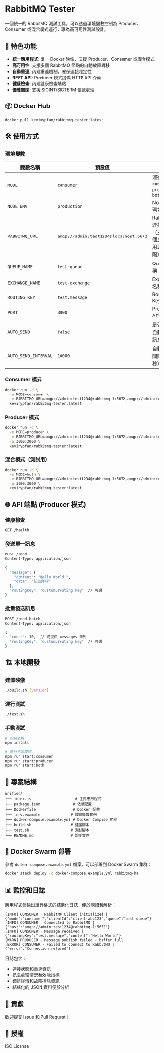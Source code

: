 # RabbitMQ Tester

一個統一的 RabbitMQ 測試工具，可以透過環境變數控制為 Producer、Consumer 或混合模式運行，專為高可用性測試設計。

## 🚀 特色功能

- **統一應用程式**: 單一 Docker 映像，支援 Producer、Consumer 或混合模式
- **高可用性**: 支援多個 RabbitMQ 節點的自動故障轉移
- **自動重連**: 內建重連機制，確保連接穩定性
- **REST API**: Producer 模式提供 HTTP API 介面
- **健康檢查**: 內建健康檢查端點
- **優雅關閉**: 支援 SIGINT/SIGTERM 信號處理

## 📦 Docker Hub

```bash
docker pull kevinypfan/rabbitmq-tester:latest
```

## 🛠️ 使用方式

### 環境變數

| 變數名稱 | 預設值 | 說明 |
|---------|--------|------|
| `MODE` | `consumer` | 運行模式: `consumer`, `producer`, `both` |
| `NODE_ENV` | `production` | Node.js 環境 |
| `RABBITMQ_URL` | `amqp://admin:test1234@localhost:5672` | RabbitMQ 連接字串（支援多個主機，用逗號分隔） |
| `QUEUE_NAME` | `test-queue` | Queue 名稱 |
| `EXCHANGE_NAME` | `test-exchange` | Exchange 名稱 |
| `ROUTING_KEY` | `test.message` | Routing Key |
| `PORT` | `3000` | Producer API 端口 |
| `AUTO_SEND` | `false` | 是否啟用自動發送訊息 |
| `AUTO_SEND_INTERVAL` | `10000` | 自動發送間隔（毫秒） |

### Consumer 模式

```bash
docker run -d \
  -e MODE=consumer \
  -e RABBITMQ_URL=amqp://admin:test1234@rabbitmq-1:5672,amqp://admin:test1234@rabbitmq-2:5672 \
  kevinypfan/rabbitmq-tester:latest
```

### Producer 模式

```bash
docker run -d \
  -e MODE=producer \
  -e RABBITMQ_URL=amqp://admin:test1234@rabbitmq-1:5672,amqp://admin:test1234@rabbitmq-2:5672 \
  -p 3000:3000 \
  kevinypfan/rabbitmq-tester:latest
```

### 混合模式（測試用）

```bash
docker run -d \
  -e MODE=both \
  -e RABBITMQ_URL=amqp://admin:test1234@rabbitmq-1:5672,amqp://admin:test1234@rabbitmq-2:5672 \
  -p 3000:3000 \
  kevinypfan/rabbitmq-tester:latest
```

## 🌐 API 端點 (Producer 模式)

### 健康檢查
```bash
GET /health
```

### 發送單一訊息
```bash
POST /send
Content-Type: application/json

{
  "message": {
    "content": "Hello World!",
    "data": "任意資料"
  },
  "routingKey": "custom.routing.key"  // 可選
}
```

### 批量發送訊息
```bash
POST /send-batch
Content-Type: application/json

{
  "count": 10,  // 或提供 messages 陣列
  "routingKey": "custom.routing.key"  // 可選
}
```

## 🏗️ 本地開發

### 建置映像

```bash
./build.sh [version]
```

### 運行測試

```bash
./test.sh
```

### 手動測試

```bash
# 安裝依賴
npm install

# 運行不同模式
npm run start:consumer
npm run start:producer
npm run start:both
```

## 📁 專案結構

```
unified/
├── index.js                    # 主要應用程式
├── package.json               # 依賴配置
├── Dockerfile                 # Docker 配置
├── .env.example              # 環境變數範例
├── docker-compose.example.yml # Docker Compose 範例
├── build.sh                  # 建置腳本
├── test.sh                   # 測試腳本
└── README.md                 # 說明文件
```

## 🐳 Docker Swarm 部署

參考 `docker-compose.example.yml` 檔案，可以部署到 Docker Swarm 集群：

```bash
docker stack deploy -c docker-compose.example.yml rabbitmq-ha
```

## 📊 監控和日誌

應用程式會輸出單行格式的結構化日誌，便於閱讀和解析：

```
[INFO] CONSUMER - RabbitMQ Client initialized | {"mode":"consumer","clientId":"client-abc123","queue":"test-queue"}
[INFO] CONSUMER - Connected to RabbitMQ | {"host":"amqp://admin:test1234@rabbitmq-1:5672"}
[INFO] CONSUMER - Message received | {"routingKey":"test.message","content":"Hello World"}
[WARN] PRODUCER - Message publish failed - buffer full
[ERROR] CONSUMER - Failed to connect to RabbitMQ | {"error":"Connection refused"}
```

日誌包含：
- 連接狀態和重連資訊
- 訊息處理情況和效能指標
- 錯誤詳情和故障排除資訊
- 結構化的 JSON 資料便於分析

## 🤝 貢獻

歡迎提交 Issue 和 Pull Request！

## 📄 授權

ISC License
